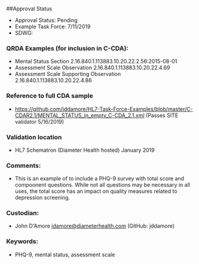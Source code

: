 ##Approval Status 

* Approval Status: Pending
* Example Task Force: 7/11/2019
* SDWG: 

### QRDA Examples (for inclusion in C-CDA): 
* Mental Status Section 2.16.840.1.113883.10.20.22.2.56:2015-08-01
* Assessment Scale Observation 2.16.840.1.113883.10.20.22.4.69
* Assessment Scale Supporting Observation 2.16.840.1.113883.10.20.22.4.86

### Reference to full CDA sample
* https://github.com/jddamore/HL7-Task-Force-Examples/blob/master/C-CDAR2.1/MENTAL_STATUS_in_empty_C-CDA_2.1.xml (Passes SITE validator 5/16/2019)

### Validation location
* HL7 Schematron (Diameter Health hosted) January 2019

### Comments: 
* This is an example of to include a PHQ-9 survey with total score and compoonent questions. While not all questions may be necessary in all uses, the total score has an impact on quality measures related to depression screening. 

### Custodian: 
* John D'Amore jdamore@diameterhealth.com (GitHub: jddamore)

### Keywords: 
* PHQ-9, mental status, assessment scale
